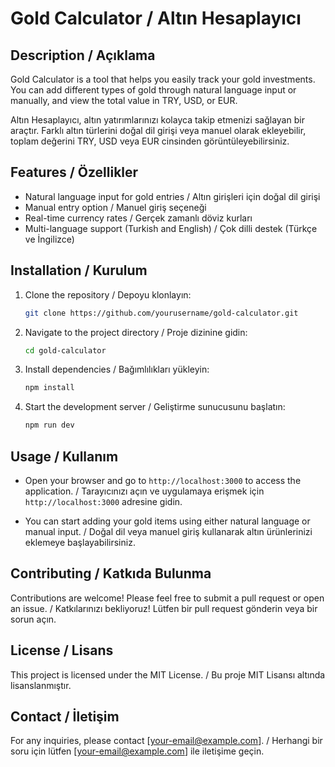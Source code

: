 # Gold Calculator / Altın Hesaplayıcı

## Description / Açıklama

Gold Calculator is a tool that helps you easily track your gold investments. You can add different types of gold through natural language input or manually, and view the total value in TRY, USD, or EUR.

Altın Hesaplayıcı, altın yatırımlarınızı kolayca takip etmenizi sağlayan bir araçtır. Farklı altın türlerini doğal dil girişi veya manuel olarak ekleyebilir, toplam değerini TRY, USD veya EUR cinsinden görüntüleyebilirsiniz.

## Features / Özellikler

- Natural language input for gold entries / Altın girişleri için doğal dil girişi
- Manual entry option / Manuel giriş seçeneği
- Real-time currency rates / Gerçek zamanlı döviz kurları
- Multi-language support (Turkish and English) / Çok dilli destek (Türkçe ve İngilizce)

## Installation / Kurulum

1. Clone the repository / Depoyu klonlayın:
   ```bash
   git clone https://github.com/yourusername/gold-calculator.git
   ```

2. Navigate to the project directory / Proje dizinine gidin:
   ```bash
   cd gold-calculator
   ```

3. Install dependencies / Bağımlılıkları yükleyin:
   ```bash
   npm install
   ```

4. Start the development server / Geliştirme sunucusunu başlatın:
   ```bash
   npm run dev
   ```

## Usage / Kullanım

- Open your browser and go to `http://localhost:3000` to access the application. / Tarayıcınızı açın ve uygulamaya erişmek için `http://localhost:3000` adresine gidin.

- You can start adding your gold items using either natural language or manual input. / Doğal dil veya manuel giriş kullanarak altın ürünlerinizi eklemeye başlayabilirsiniz.

## Contributing / Katkıda Bulunma

Contributions are welcome! Please feel free to submit a pull request or open an issue. / Katkılarınızı bekliyoruz! Lütfen bir pull request gönderin veya bir sorun açın.

## License / Lisans

This project is licensed under the MIT License. / Bu proje MIT Lisansı altında lisanslanmıştır.

## Contact / İletişim

For any inquiries, please contact [your-email@example.com]. / Herhangi bir soru için lütfen [your-email@example.com] ile iletişime geçin.
